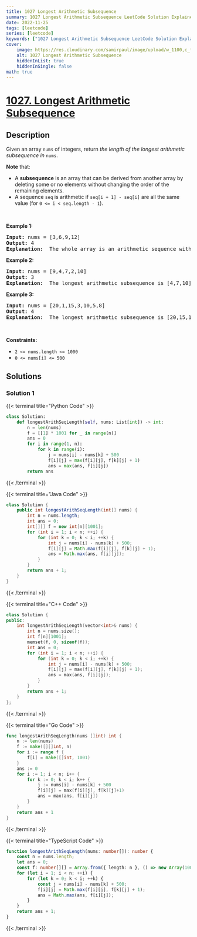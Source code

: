 ```yaml
---
title: 1027 Longest Arithmetic Subsequence
summary: 1027 Longest Arithmetic Subsequence LeetCode Solution Explained
date: 2022-11-25
tags: [leetcode]
series: [leetcode]
keywords: ["1027 Longest Arithmetic Subsequence LeetCode Solution Explained in all languages", "1027 Longest Arithmetic Subsequence", "LeetCode", "leetcode solution in Python3 C++ Java Go PHP Ruby Swift TypeScript Rust C# JavaScript C", "GeeksforGeeks", "InterviewBit", "Coding Ninjas", "HackerRank", "HackerEarth", "CodeChef", "TopCoder", "AlgoExpert", "freeCodeCamp", "Codeforces", "GitHub", "AtCoder", "Samir Paul"]
cover:
    image: https://res.cloudinary.com/samirpaul/image/upload/w_1100,c_fit,co_rgb:FFFFFF,l_text:Arial_75_bold:1027 Longest Arithmetic Subsequence - Solution Explained/problem-solving.webp
    alt: 1027 Longest Arithmetic Subsequence
    hiddenInList: true
    hiddenInSingle: false
math: true
---
```



# [1027. Longest Arithmetic Subsequence](https://leetcode.com/problems/longest-arithmetic-subsequence)


## Description

<p>Given an array <code>nums</code> of integers, return <em>the length of the longest arithmetic subsequence in</em> <code>nums</code>.</p>

<p><strong>Note</strong> that:</p>

<ul>
	<li>A <strong>subsequence</strong> is an array that can be derived from another array by deleting some or no elements without changing the order of the remaining elements.</li>
	<li>A sequence <code>seq</code> is arithmetic if <code>seq[i + 1] - seq[i]</code> are all the same value (for <code>0 &lt;= i &lt; seq.length - 1</code>).</li>
</ul>

<p>&nbsp;</p>
<p><strong class="example">Example 1:</strong></p>

<pre>
<strong>Input:</strong> nums = [3,6,9,12]
<strong>Output:</strong> 4
<strong>Explanation: </strong> The whole array is an arithmetic sequence with steps of length = 3.
</pre>

<p><strong class="example">Example 2:</strong></p>

<pre>
<strong>Input:</strong> nums = [9,4,7,2,10]
<strong>Output:</strong> 3
<strong>Explanation: </strong> The longest arithmetic subsequence is [4,7,10].
</pre>

<p><strong class="example">Example 3:</strong></p>

<pre>
<strong>Input:</strong> nums = [20,1,15,3,10,5,8]
<strong>Output:</strong> 4
<strong>Explanation: </strong> The longest arithmetic subsequence is [20,15,10,5].
</pre>

<p>&nbsp;</p>
<p><strong>Constraints:</strong></p>

<ul>
	<li><code>2 &lt;= nums.length &lt;= 1000</code></li>
	<li><code>0 &lt;= nums[i] &lt;= 500</code></li>
</ul>

## Solutions

### Solution 1

<!-- tabs:start -->

{{< terminal title="Python Code" >}}
```python
class Solution:
    def longestArithSeqLength(self, nums: List[int]) -> int:
        n = len(nums)
        f = [[1] * 1001 for _ in range(n)]
        ans = 0
        for i in range(1, n):
            for k in range(i):
                j = nums[i] - nums[k] + 500
                f[i][j] = max(f[i][j], f[k][j] + 1)
                ans = max(ans, f[i][j])
        return ans
```
{{< /terminal >}}

{{< terminal title="Java Code" >}}
```java
class Solution {
    public int longestArithSeqLength(int[] nums) {
        int n = nums.length;
        int ans = 0;
        int[][] f = new int[n][1001];
        for (int i = 1; i < n; ++i) {
            for (int k = 0; k < i; ++k) {
                int j = nums[i] - nums[k] + 500;
                f[i][j] = Math.max(f[i][j], f[k][j] + 1);
                ans = Math.max(ans, f[i][j]);
            }
        }
        return ans + 1;
    }
}
```
{{< /terminal >}}

{{< terminal title="C++ Code" >}}
```cpp
class Solution {
public:
    int longestArithSeqLength(vector<int>& nums) {
        int n = nums.size();
        int f[n][1001];
        memset(f, 0, sizeof(f));
        int ans = 0;
        for (int i = 1; i < n; ++i) {
            for (int k = 0; k < i; ++k) {
                int j = nums[i] - nums[k] + 500;
                f[i][j] = max(f[i][j], f[k][j] + 1);
                ans = max(ans, f[i][j]);
            }
        }
        return ans + 1;
    }
};
```
{{< /terminal >}}

{{< terminal title="Go Code" >}}
```go
func longestArithSeqLength(nums []int) int {
	n := len(nums)
	f := make([][]int, n)
	for i := range f {
		f[i] = make([]int, 1001)
	}
	ans := 0
	for i := 1; i < n; i++ {
		for k := 0; k < i; k++ {
			j := nums[i] - nums[k] + 500
			f[i][j] = max(f[i][j], f[k][j]+1)
			ans = max(ans, f[i][j])
		}
	}
	return ans + 1
}
```
{{< /terminal >}}

{{< terminal title="TypeScript Code" >}}
```ts
function longestArithSeqLength(nums: number[]): number {
    const n = nums.length;
    let ans = 0;
    const f: number[][] = Array.from({ length: n }, () => new Array(1001).fill(0));
    for (let i = 1; i < n; ++i) {
        for (let k = 0; k < i; ++k) {
            const j = nums[i] - nums[k] + 500;
            f[i][j] = Math.max(f[i][j], f[k][j] + 1);
            ans = Math.max(ans, f[i][j]);
        }
    }
    return ans + 1;
}
```
{{< /terminal >}}

<!-- tabs:end -->

<!-- end -->
